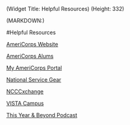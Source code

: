 (Widget Title: Helpful Resources)
(Height: 332)


(MARKDOWN:)


#Helpful Resources

[AmeriCorps Website](https://www.nationalservice.gov/americorps)

[AmeriCorps Alums](https://www.americorpsalums.org)

[My AmeriCorps Portal](https://my.americorps.gov/)

[National Service Gear](https://americorps.nationalservicegear.org/)

[NCCCxchange](http://corpsxchange.ning.com/)

[VISTA Campus](https://www.vistacampus.gov)

[This Year & Beyond Podcast](https://www.thisyearandbeyond.com/)
